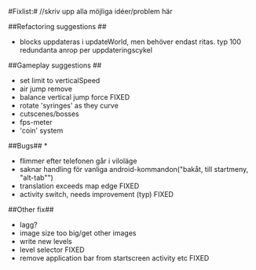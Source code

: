 #Fixlist:#
//skriv upp alla möjliga  idéer/problem  här

##Refactoring suggestions ##
* blocks uppdateras i updateWorld, men behöver endast ritas. typ 100 redundanta anrop per uppdateringscykel


##Gameplay suggestions ##
* set limit to verticalSpeed
* air jump remove
* balance vertical jump force FIXED
* rotate 'syringes' as they curve
* cutscenes/bosses
* fps-meter
* 'coin' system

##Bugs##
*
* flimmer efter telefonen går i viloläge
* saknar handling för vanliga android-kommandon("bakåt, till startmeny, "alt-tab"")
* translation exceeds map edge  FIXED
* activity switch, needs improvement (typ) FIXED

##Other fix##
* lagg?
* image size too big/get other images
* write new levels
* level selector FIXED
* remove application bar from startscreen activity etc FIXED
